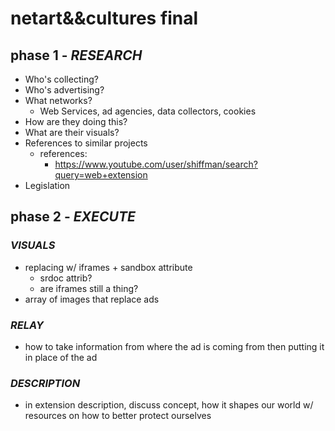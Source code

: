 # netart&&cultures final

## phase 1 - ***RESEARCH***
- Who's collecting?
- Who's advertising?
- What networks?
    - Web Services, ad agencies, data collectors, cookies
- How are they doing this?
- What are their visuals?
- References to similar projects
    - references:
        - https://www.youtube.com/user/shiffman/search?query=web+extension
- Legislation

## phase 2 - ***EXECUTE***
### *VISUALS*
- replacing w/ iframes + sandbox attribute
    - srdoc attrib?
    - are iframes still a thing?
- array of images that replace ads

### *RELAY*
- how to take information from where the ad is coming from then putting it in place of the ad

### *DESCRIPTION*
- in extension description, discuss concept, how it shapes our world w/ resources on how to better protect ourselves
